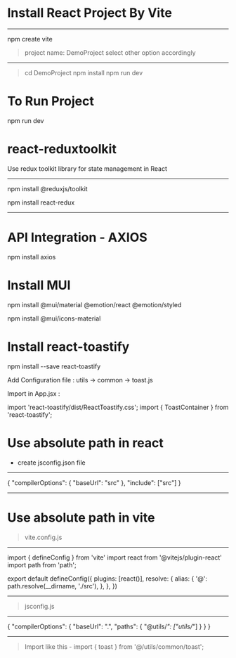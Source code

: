 # Install React Project By Vite

----------------------------------------------------------

npm create vite
> project name: DemoProject
> select other option accordingly

----------------------------------------------------------

> cd DemoProject
> npm install
> npm run dev

# To Run Project

npm run dev

# react-reduxtoolkit
Use redux toolkit library for state management in React

-----------------------------------------------------------
npm install @reduxjs/toolkit

npm install react-redux

-----------------------------------------------------------

# API Integration - AXIOS

npm install axios

# Install MUI

npm install @mui/material @emotion/react @emotion/styled

npm install @mui/icons-material

# Install react-toastify

npm install --save react-toastify

Add Configuration file : utils -> common -> toast.js

Import in App.jsx : 

import 'react-toastify/dist/ReactToastify.css';
import { ToastContainer } from 'react-toastify';
<ToastContainer />

# Use absolute path in react

- create jsconfig.json file

-----------------------------------------------------------
{
    "compilerOptions": {
      "baseUrl": "src"
    },
    "include": ["src"]
}

-----------------------------------------------------------

# Use absolute path in vite

> vite.config.js

-------------------------------------------------------------
import { defineConfig } from 'vite'
import react from '@vitejs/plugin-react'
import path from 'path';

export default defineConfig({
  plugins: [react()],
  resolve: {
    alias: {
      '@': path.resolve(__dirname, './src'),
    },
  },
})

-------------------------------------------------------------

> jsconfig.js

------------------------------------------------------------
{
  "compilerOptions": {
    "baseUrl": ".",
    "paths": {
      "@utils/*": ["utils/*"]
    }
  }
}

------------------------------------------------------------

> Import like this - import { toast } from '@/utils/common/toast';

